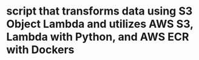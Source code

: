 # script that transforms data using S3 Object Lambda and utilizes AWS S3, Lambda with Python, and AWS ECR with Dockers
